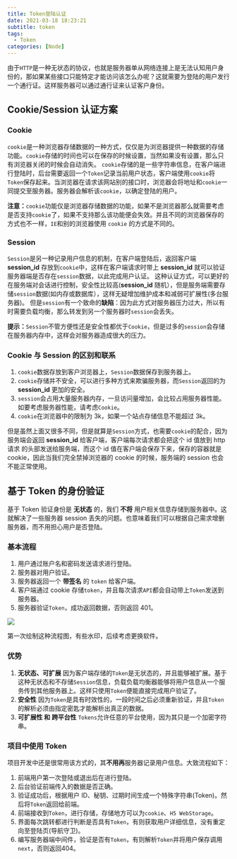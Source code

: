 ```yaml
---
title: Token登陆认证
date: 2021-03-18 18:23:21
subtitle: token
tags:
  - Token
categories: [Node]
---
```

由于`HTTP`是一种无状态的协议，也就是服务器单从网络连接上是无法认知用户身份的，那如果某些接口只能特定才能访问该怎么办呢？这就需要为登陆的用户发行一个通行证。这样服务器可以通过通行证来认证客户身份。

<!-- more -->

## Cookie/Session 认证方案
### Cookie
`cookie`是一种浏览器存储数据的一种方式，仅仅是为浏览器提供一种数据的存储功能。`cookie`存储的时间也可以在保存的时候设置，当然如果没有设置，那么只有浏览器关闭的时候会自动消失。
`cookie`存储的是一些字符串信息，在客户端进行登陆时，后台需要返回一个`Token`记录当前用户状态，客户端使用`cookie`将`Token`保存起来。当浏览器在请求该网站别的接口时，浏览器会将地址和`cookie`一同提交至服务器。服务器会解析该`cookie`，以确定登陆的用户。

**注意：**`cookie`功能仅是浏览器存储数据的功能，如果不是浏览器那么就需要考虑是否支持`cookie`了，如果不支持那么该功能便会失效。并且不同的浏览器保存的方式也不一样，`IE`和别的浏览器使用 `cookie` 的方式是不同的。

### Session
`Session`是另一种记录用户信息的机制，在客户端登陆后，返回客户端 **session_id** 存放到`cookie`中，这样在客户端请求时带上 **session_id** 就可以验证服务器端是否存在`session`数据，以此完成用户认证。
这种认证方式，可以更好的在服务端对会话进行控制，安全性比较高(**session_id** 随机），但是服务端需要存储`session`数据(如内存或数据库），这样无疑增加维护成本和减弱可扩展性(多台服务器)。 
但是`session`有一个致命的**缺陷**：因为此方式对服务器压力过大，所以有时需要负载均衡，那么转发到另一个服务器时`session`会丢失。

**提示：**`Session`不管方便性还是安全性都优于`Cookie`，但是过多的`session`会存储在服务器内存中，这样会对服务器造成很大的压力。

### Cookie 与 Session 的区别和联系
1. `cookie`数据存放到客户浏览器上，`Session`数据保存到服务器上。
2. `cookie`存储并不安全，可以进行多种方式来欺骗服务器，而`Session`返回的为 **session_id** 更加的安全。
3. `session`会占用大量服务器内存，一旦访问量增加，会比较占用服务器性能。如要考虑服务器性能，请考虑`Cookie`。
4. `cookie`在浏览器中的限制为 3k，如果一个站点存储信息不能超过 3k。

但是虽然上面又很多不同，但是就算是`Session`方式，也需要`cookie`的配合，因为服务端会返回 **session_id** 给客户端，客户端每次请求都会把这个 id 值放到 http请求 的头部发送给服务端，而这个 id 值在客户端会保存下来，保存的容器就是 cookie，因此当我们完全禁掉浏览器的 cookie 的时候，服务端的 session 也会不能正常使用。

## 基于 Token 的身份验证
基于 Token 验证身份是 **无状态** 的，我们 **不将** 用户相关信息存储到服务器中。这就解决了一些服务器 session 丢失的问题。也意味着我们可以根据自己需求增删服务器，而不用担心用户是否登陆。
### 基本流程
1. 用户通过账户名和密码发送请求进行登陆。
2. 服务器对用户验证。
3. 服务器返回一个 **带签名** 的 `token` 给客户端。
4. 客户端通过 cookie 存储`token`，并且每次请求`API`都会自动带上`Token`发送到服务器。
5. 服务器验证`Token`，成功返回数据，否则返回 401。

![](https://img.bipch.cn/2021/03/19/ddce3c7588e15.png)

第一次绘制这种流程图，有些水印，后续考虑更换软件。

### 优势
1. **无状态、可扩展**
因为客户端存储的`Token`是无状态的，并且能够被扩展。基于这种无状态和不存储`Session`信息，负载负载均衡器能够将用户信息从一个服务传到其他服务器上。这样只使用`Token`便能直接完成用户验证了。
2. **安全性**
因为`Token`是具有时效性的，一段时间之后必须重新验证，并且`Token`的解析必须由指定密匙才能解析出真正的数据。
3. **可扩展性 和 跨平台性**
`Tokens`允许任意的平台使用，因为其只是一个加密字符串。

### 项目中使用 Token
项目开发中还是很常用该方式的，其**不用再**服务器记录用户信息。大致流程如下：
1. 前端用户第一次登陆或退出后在进行登陆。
2. 后台验证前端传入的数据是否正确。
3. 验证成功后，根据用户 ID、秘钥、过期时间生成一个特殊字符串(Token)。然后将`Token`返回给前端。
4. 前端接收到`Token`，进行存储，存储地方可以为`cookie`、`H5 WebStorage`。
5. 界面每次跳转都进行判断是否具有`Token`，有则获取用户详细信息，没有重定向至登陆页(导航守卫)。
6. 编写服务器端中间件，验证是否有`Token`，有则解析`Token`并将用户保存调用`next`，否则返回404。